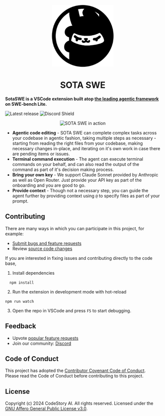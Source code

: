 <div id="sotaswe-logo" align="center">
    <img src="./src/icon.png" alt="SOTA SWE Logo" width="200"/>
    <h1>SOTA SWE</h1>
</div>

**SotaSWE is a VSCode extension built atop [the leading agentic framework](https://github.com/codestoryai/sidecar) on SWE-bench Lite.**

![Latest release](https://img.shields.io/github/v/release/codestoryai/extension?label=version)
![Discord Shield](https://discord.com/api/guilds/1138070673756004464/widget.png?style=shield)

<p align="center">
	<img src="./media/extension_final.mov" alt="SOTA SWE in action" />
</p>

- **Agentic code editing** - SOTA SWE can complete complex tasks across your codebase in agentic fashion, taking multiple steps as necessary - starting from reading the right files from your codebase, making necessary changes in-place, and iterating on it's own work in case there are pending items or issues.
- **Terminal command execution** - The agent can execute terminal commands on your behalf, and can also read the output of the command as part of it's decision making process.
- **Bring your own key** - We support Claude Sonnet provided by Anthropic as well as Open Router. Just provide your API key as part of the onboarding and you are good to go.
- **Provide context** - Though not a necessary step, you can guide the agent further by providing context using `@` to specify files as part of your prompt.

## Contributing

There are many ways in which you can participate in this project, for example:

- [Submit bugs and feature requests](https://github.com/codestoryai/extension/issues)
- Review [source code changes](https://github.com/codestoryai/extension/pulls)

If you are interested in fixing issues and contributing directly to the code base,

1. Install dependencies

```shell
  npm install
```

2. Run the extension in development mode with hot-reload

```shell
npm run watch
```

3. Open the repo in VSCode and press `F5` to start debugging.

## Feedback

- Upvote [popular feature requests](https://github.com/codestoryai/extension/issues?q=is%3Aopen+is%3Aissue+label%3Afeature-request+sort%3Areactions-%2B1-desc)
- Join our community: [Discord](https://discord.gg/mtgrhXM5Xf)

## Code of Conduct

This project has adopted the [Contributor Covenant Code of Conduct](CODE_OF_CONDUCT.md). Please read the Code of Conduct before contributing to this project.

## License

Copyright (c) 2024 CodeStory AI. All rights reserved.
Licensed under the [GNU Affero General Public License v3.0](LICENSE.md).
